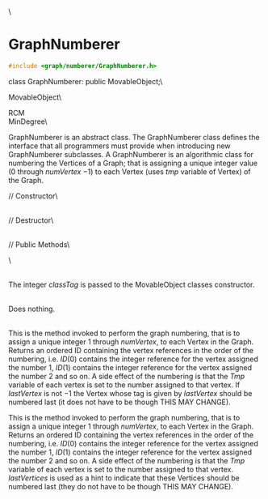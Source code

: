 \
# GraphNumberer 

```cpp
#include <graph/numberer/GraphNumberer.h>
```

class GraphNumberer: public MovableObject;\

MovableObject\

RCM\
MinDegree\

GraphNumberer is an abstract class. The GraphNumberer class defines the
interface that all programmers must provide when introducing new
GraphNumberer subclasses. A GraphNumberer is an algorithmic class for
numbering the Vertices of a Graph; that is assigning a unique integer
value ($0$ through *numVertex* $-1$) to each Vertex (uses *tmp* variable
of Vertex) of the Graph.

// Constructor\

\
// Destructor\

\
// Public Methods\

\

\
The integer *classTag* is passed to the MovableObject classes
constructor.

\
Does nothing.

\
This is the method invoked to perform the graph numbering, that is to
assign a unique integer $1$ through *numVertex*, to each Vertex in the
Graph. Returns an ordered ID containing the vertex references in the
order of the numbering, i.e. $ID(0)$ contains the integer reference for
the vertex assigned the number 1, $ID(1)$ contains the integer reference
for the vertex assigned the number 2 and so on. A side effect of the
numbering is that the *Tmp* variable of each vertex is set to the number
assigned to that vertex. If *lastVertex* is not $-1$ the Vertex whose
tag is given by *lastVertex* should be numbered last (it does not have
to be though THIS MAY CHANGE).

This is the method invoked to perform the graph numbering, that is to
assign a unique integer $1$ through *numVertex*, to each Vertex in the
Graph. Returns an ordered ID containing the vertex references in the
order of the numbering, i.e. $ID(0)$ contains the integer reference for
the vertex assigned the number 1, $ID(1)$ contains the integer reference
for the vertex assigned the number 2 and so on. A side effect of the
numbering is that the *Tmp* variable of each vertex is set to the number
assigned to that vertex. *lastVertices* is used as a hint to indicate
that these Vertices should be numbered last (they do not have to be
though THIS MAY CHANGE).
